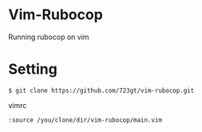 # Vim-Rubocop  
Running rubocop on vim  

# Setting  
```
$ git clone https://github.com/723gt/vim-rubocop.git
```

vimrc

```vim:vimrc  
:source /you/clone/dir/vim-rubocop/main.vim
```  

